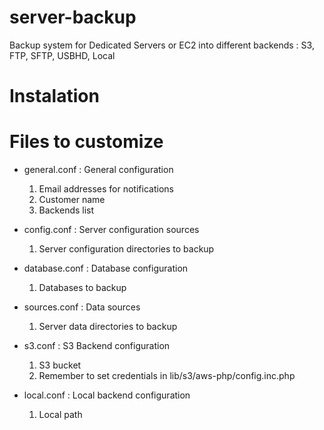 server-backup
=============

Backup system for Dedicated Servers or EC2 into different backends : S3, FTP, SFTP, USBHD, Local

Instalation
=============

Files to customize
=============
-   general.conf : General configuration

    1.  Email addresses for notifications
    2.  Customer name
    3.  Backends list

-   config.conf : Server configuration sources

    1.  Server configuration directories to backup

-   database.conf : Database configuration

    1.  Databases to backup

- sources.conf : Data sources

    1.  Server data directories to backup

- s3.conf : S3 Backend configuration

    1.  S3 bucket
    2.  Remember to set credentials in lib/s3/aws-php/config.inc.php

- local.conf : Local backend configuration

    1.  Local path
